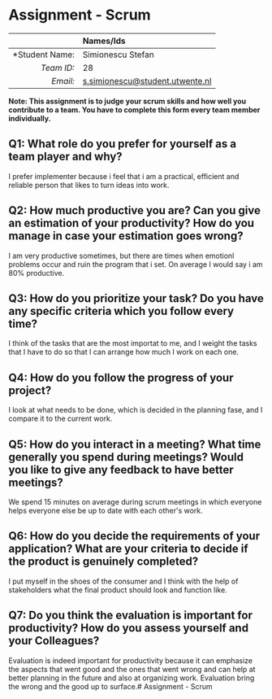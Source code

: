 # Assignment - Scrum

|                 | **Names/Ids**  |
|----------------:|:---------------|
| *Student Name:  |Simionescu Stefan|
| *Team ID:*      |28|
| *Email:*        |s.simionescu@student.utwente.nl|                      


**Note: This assignment is to judge your scrum skills and how well you contribute to a team. You have to complete this form every team member individually.** 

## Q1: What role do you prefer for yourself as a team player and why?
 I prefer implementer because i feel that i am a practical, efficient and reliable person that likes to turn ideas into work.
## Q2: How much productive you are? Can you give an estimation of your productivity? How do you manage in case your estimation goes wrong?
I am very productive sometimes, but there are times when emotionl problems occur and ruin the program that i set. On average I would say i am 80% productive.
## Q3: How do you prioritize your task? Do you have any specific criteria which you follow every time?
I think of the tasks that are the most importat to me, and I weight the tasks that I have to do so that I can arrange how much I work on each one.
## Q4: How do you follow the progress of your project?
I look at what needs to be done, which is decided in the planning fase, and I compare it to the current work.	 
## Q5: How do you interact in a meeting? What time generally you spend during meetings? Would you like to give any feedback to have better meetings?
We spend 15 minutes on average during scrum meetings in which everyone helps everyone else be up to date with each other's work.
## Q6: How do you decide the requirements of your application? What are your criteria to decide if the product is genuinely completed?
I put myself in the shoes of the consumer and I think with the help of stakeholders what the final product should look and function like.	
## Q7: Do you think the evaluation is important for productivity? How do you assess yourself and your Colleagues?
Evaluation is indeed important for productivity because it can emphasize the aspects that went good and the ones that went wrong and can help at better planning in the future and also at 
organizing work. Evaluation bring the wrong and the good up to surface.# Assignment - Scrum

